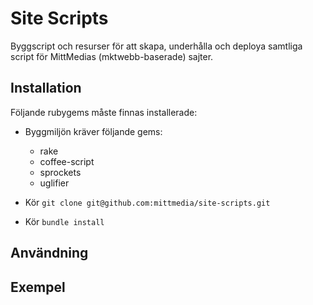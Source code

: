 # Site Scripts
Byggscript och resurser för att skapa, underhålla och deploya samtliga script för MittMedias (mktwebb-baserade) sajter.

## Installation
Följande rubygems måste finnas installerade:
  
  * Byggmiljön kräver följande gems:
    * rake
    * coffee-script
    * sprockets
    * uglifier

  * Kör `git clone git@github.com:mittmedia/site-scripts.git`
  * Kör `bundle install`

## Användning

## Exempel